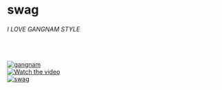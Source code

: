 # swag                                                                                                                                                                                                                                        
###### I LOVE GANGNAM STYLE                                                                                                                                                                                                                   
                                                                                                                                                                                                                                              
<span style="color:white">Gangnam style is such a cool song like, Holy shit!! made me shit my pants like i'm 8 year old fortnite player</span>                                                                                                
[![gangnam](https://steamuserimages-a.akamaihd.net/ugc/2090289511524920840/7EFF3D8A0CFC4F5BD2FEAA0F196BF752CA36C06F/?imw=512&&ima=fit&impolicy=Letterbox&imcolor=%23000000&letterbox=false)](https://youtu.be/qmvDrQoLz8g)                    
[![Watch the video](https://media3.giphy.com/media/nYI8SmmChYXK0/giphy.gif)](https://youtu.be/9bZkp7q19f0>)                                                                                                                                   
[![swag](https://media.tenor.com/jUMex_rdqPwAAAAd/among-us-twerk.gif)](https://www.youtube.com/watch?v=NoZhyxB1OcA)                                                                                                                           
